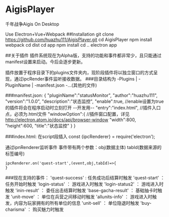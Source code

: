 # AigisPlayer
千年战争Aigis On Desktop

Use Electron+Vue+Webpack
##Installation
    git clone https://github.com/huazhu111/AigisPlayer.git
    cd AigisPlayer
    npm install
    webpack
    cd dist
    cd app
    npm install
    cd ..
    electron app

##关于插件
插件系统现在为Alpha版，支持的功能和事件都非常少，且只能通过manifest设置来启动。今后会逐步更新。

插件放置于程序目录下的plugins文件夹内，现阶段插件将以独立窗口的方式呈现，通过ipcRender事件监听接收数据。
###目录结构为
    -Plugins
    |
     -PluginName
     |
      -manifest.json
      -...(其他的文件)

###manifest.json:
    {
        "pluginName":"statusMonitor",
        "author":"huazhu111",
        "version":"1.0.0",
        "description":"状态监控",
        "enable":true,              //enable设置为true的插件将会在程序启动时立刻打开 --开发用--
        "entry":"index.html",       //插件入口点，必须为.html文件
        "windowOption":{            //插件窗口配置，详见 http://electron.atom.io/docs/api/browser-window
            "width":800,
            "height":600,
            "title":"状态监控"
        }
    }

###index.html:
在script段插入
    const {ipcRenderer} = require('electron');

通过ipnRenderer监听事件
事件带有两个参数：obj(数据主体) tabId(数据来源的标签编号)

    ipcRenderer.on('quest-start',(event,obj,tabId)=>{   
    }
###现在支持的事件：
    'quest-success' : 任务成功后结算时触发
    'quest-start' ：任务开始时触发
    'login-status' ： 游戏进入时触发
    'login-status2' ： 游戏进入时触发
    'inin-result' ： 委任出击结算时触发
    'base-gacha-result' ： 基础抽卡时触发
    'unit-move' ： 单位在兵营之间移动时触发
    'allunits-info' ： 游戏进入时触发，内容为玩家拥有的所有单位的信息
    'unit-sell' ： 单位隐退时触发
    'buy-charisma' ： 购买魅力时触发